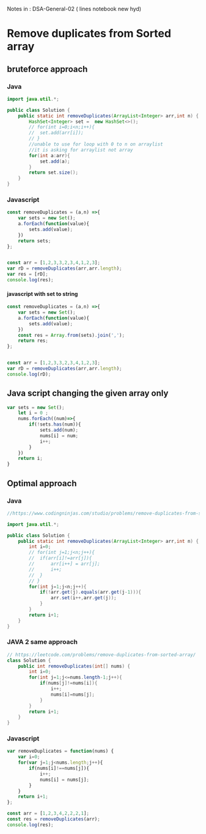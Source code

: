 Notes in : DSA-General-02 ( lines notebook new hyd)

# Remove duplicates from Sorted array

## bruteforce approach

### Java

```java
import java.util.*;

public class Solution {
	public static int removeDuplicates(ArrayList<Integer> arr,int n) {
		HashSet<Integer> set =  new HashSet<>();
		// for(int i=0;i<n;i++){
		// 	set.add(arr[i]);
		// }
		//unable to use for loop with 0 to n on arraylist 
		//it is asking for arraylist not array
		for(int a:arr){
			set.add(a);
		}
		return set.size();
	}
}
```

### Javascript

```javascript
const removeDuplicates = (a,n) =>{
    var sets = new Set();
    a.forEach(function(value){
        sets.add(value);
    })
    return sets;
};


const arr = [1,2,3,3,2,3,4,1,2,3];
var rD = removeDuplicates(arr,arr.length);
var res = [rD];
console.log(res);
```

#### javascript with set to string		

```javascript
const removeDuplicates = (a,n) =>{
    var sets = new Set();
    a.forEach(function(value){
        sets.add(value);
    })
    const res = Array.from(sets).join(',');
    return res;
};


const arr = [1,2,3,3,2,3,4,1,2,3];
var rD = removeDuplicates(arr,arr.length);
console.log(rD);
```

## Java script changing the given array only

```javascript
var sets = new Set();
    let i = 0 ;
    nums.forEach((num)=>{
        if(!sets.has(num)){
            sets.add(num);
            nums[i] = num;
            i++;
        }
    })
    return i;
}
```

## Optimal approach

### Java

```java
//https://www.codingninjas.com/studio/problems/remove-duplicates-from-sorted-array_1102307?utm_source=striver&utm_medium=website&utm_campaign=a_zcoursetuf

import java.util.*;

public class Solution {
	public static int removeDuplicates(ArrayList<Integer> arr,int n) {
		int i=0;
		// for(int j=1;j<n;j++){
		// 	if(arr[i]!=arr[j]){
		// 		arr[i++] = arr[j];
		// 		i++;
		// 	}
		// }
		for(int j=1;j<n;j++){
			if(!arr.get(j).equals(arr.get(j-1))){
				arr.set(i++,arr.get(j));
			}
		}
		return i+1;
	}
}

```

### JAVA 2 same approach

```java
// https://leetcode.com/problems/remove-duplicates-from-sorted-array/
class Solution {
    public int removeDuplicates(int[] nums) {
        int i=0;
        for(int j=1;j<=nums.length-1;j++){
            if(nums[j]!=nums[i]){
                i++;
                nums[i]=nums[j];
            }
        }
        return i+1;
    }
}
```

### Javascript

```javascript
var removeDuplicates = function(nums) {
    var i=0;
    for(var j=1;j<nums.length;j++){
        if(nums[i]!==nums[j]){
            i++;
            nums[i] = nums[j];
        }
    }
    return i+1;
};

const arr = [1,2,3,4,2,2,2,1];
const res = removeDuplicates(arr);
console.log(res);
```
